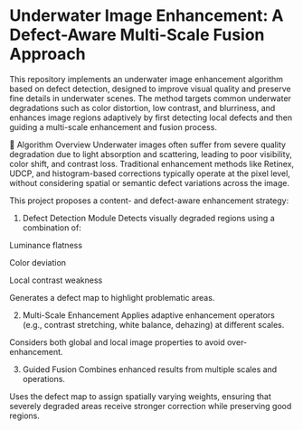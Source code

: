 # Underwater Image Enhancement: A Defect-Aware Multi-Scale Fusion Approach 

This repository implements an underwater image enhancement algorithm based on defect detection, designed to improve visual quality and preserve fine details in underwater scenes. The method targets common underwater degradations such as color distortion, low contrast, and blurriness, and enhances image regions adaptively by first detecting local defects and then guiding a multi-scale enhancement and fusion process.

🧠 Algorithm Overview
Underwater images often suffer from severe quality degradation due to light absorption and scattering, leading to poor visibility, color shift, and contrast loss. Traditional enhancement methods like Retinex, UDCP, and histogram-based corrections typically operate at the pixel level, without considering spatial or semantic defect variations across the image.

This project proposes a content- and defect-aware enhancement strategy:

1. Defect Detection Module
Detects visually degraded regions using a combination of:

Luminance flatness

Color deviation

Local contrast weakness

Generates a defect map to highlight problematic areas.

2. Multi-Scale Enhancement
Applies adaptive enhancement operators (e.g., contrast stretching, white balance, dehazing) at different scales.

Considers both global and local image properties to avoid over-enhancement.

3. Guided Fusion
Combines enhanced results from multiple scales and operations.

Uses the defect map to assign spatially varying weights, ensuring that severely degraded areas receive stronger correction while preserving good regions.
